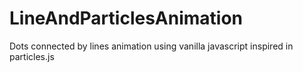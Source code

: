 # LineAndParticlesAnimation
Dots connected by lines animation using vanilla javascript inspired in particles.js
